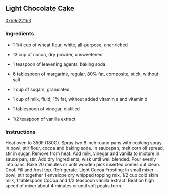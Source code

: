 ## Light Chocolate Cake

[07b9e221b3](https://recipeland.com/recipe/v/light-chocolate-cake-33073)

### Ingredients

 - 1 1/4 cup of wheat flour, white, all-purpose, unenriched

 - 13 cup of cocoa, dry powder, unsweetened

 - 1 teaspoon of leavening agents, baking soda

 - 6 tablespoon of margarine, regular, 80% fat, composite, stick, without salt

 - 1 cup of sugars, granulated

 - 1 cup of milk, fluid, 1% fat, without added vitamin a and vitamin d

 - 1 tablespoon of vinegar, distilled

 - 1/2 teaspoon of vanilla extract

### Instructions

Heat oven to 350F (180C). Spray two 8 inch round pans with cooking spray. In bowl, stir flour, cocoa and baking soda. In saucepan, melt corn oil spread, stir in sugar. Remove from heat. Add milk, vinegar and vanilla to mixture in sauce pan, stir. Add dry ingredients, wisk until well blended. Pour evenly into pans. Bake 20 minutes or until wooden pick inserted comes out clean. Cool. Fill and frost top. Refrigerate. Light Cocoa Frosting: In small mixer bowl, stir together 1 envelope dry whipped topping mix, 1/2 cup cold skim milk, 1 tablespoon CoCoa and 1/2 teaspoon vanilla extract. Beat on high speed of mixer about 4 minutes or until soft peaks form.
